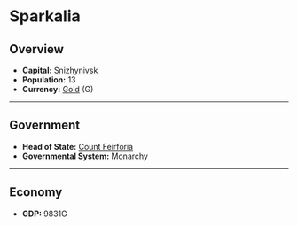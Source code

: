 # Sparkalia

## Overview

- **Capital:** [Snizhynivsk](Snizhynivsk)
- **Population:** 13
- **Currency:** [Gold](Gold) (G)

---

## Government

- **Head of State:** [Count Feirforia](Feirforia)
- **Governmental System:** Monarchy

---

## Economy

- **GDP:** <!-- GDP -->9831G